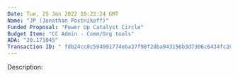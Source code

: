 ```yaml
---
Date: Tue, 25 Jan 2022 10:22:24 GMT
Name: "JP (Jonathan Postnikoff)"
Funded Proposal: "Power Up Catalyst Circle"
Budget Item: "CC Admin - Comm/Org tools"
ADA: "20.171045"
Transaction ID: " fdb24cc8c594091774eba37f98f2dba943156b3d7306c6434fc28f3b27c95c71"
---
```

Description: 
